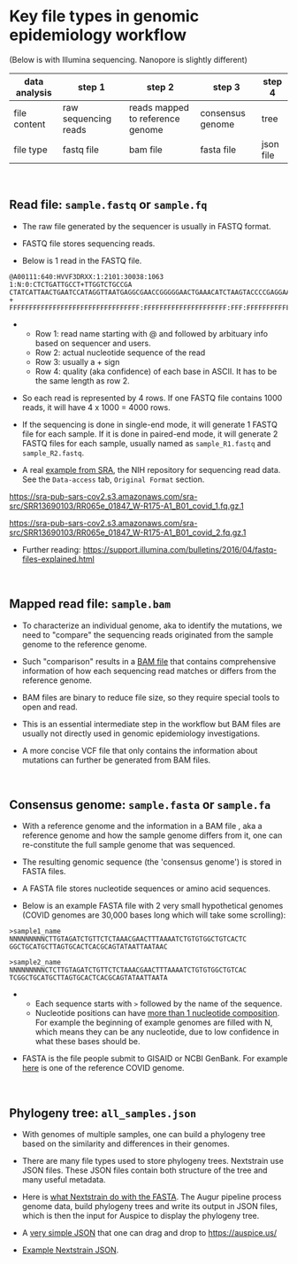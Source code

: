 # Key file types in genomic epidemiology workflow 
(Below is with Illumina sequencing. Nanopore is slightly different)

| data analysis | step 1 | step 2 | step 3 | step 4 | 
|---|-----|------|-------|--|
| file content | raw sequencing reads | reads mapped to reference genome | consensus genome | tree |
| file type | fastq file | bam file | fasta file | json file |

<br>

## Read file: `sample.fastq` or `sample.fq`

- The raw file generated by the sequencer is usually in FASTQ format. 

- FASTQ file stores sequencing reads.

- Below is 1 read in the FASTQ file. 
```
@A00111:640:HVVF3DRXX:1:2101:30038:1063 1:N:0:CTCTGATTGCCT+TTGGTCTGCCGA
CTATCATTAACTGAATCCATAGGTTAATGAGGCGAACCGGGGGAACTGAAACATCTAAGTACCCCGAGGAAAAGAAATCAACCGAGATTCCCCCAGTAGCGGCGA
+
FFFFFFFFFFFFFFFFFFFFFFFFFFFFFFFFF:FFFFFFFFFFFFFFFFFFFFF:FFF:FFFFFFFFFFFFFFFFFF:FFFFFFFFFFFFFFFFF:FFFFFFFF
```
-  
   + Row 1: read name starting with @ and followed by arbituary info based on sequencer and users.
   + Row 2: actual nucleotide sequence of the read
   + Row 3: usually a + sign
   + Row 4: quality (aka confidence) of each base in ASCII. It has to be the same length as row 2.

- So each read is represented by 4 rows. If one FASTQ file contains 1000 reads, it will have 4 x 1000 = 4000 rows.

- If the sequencing is done in single-end mode, it will generate 1 FASTQ file for each sample. If it is done in paired-end mode, it will generate 2 FASTQ files for each sample, usually named as `sample_R1.fastq` and `sample_R2.fastq`.

- A real [example from SRA](https://trace.ncbi.nlm.nih.gov/Traces/sra/?run=SRR13690103), the NIH repository for sequencing read data. See the `Data-access` tab,  `Original Format` section. 

https://sra-pub-sars-cov2.s3.amazonaws.com/sra-src/SRR13690103/RR065e_01847_W-R175-A1_B01_covid_1.fq.gz.1

https://sra-pub-sars-cov2.s3.amazonaws.com/sra-src/SRR13690103/RR065e_01847_W-R175-A1_B01_covid_2.fq.gz.1  

- Further reading: https://support.illumina.com/bulletins/2016/04/fastq-files-explained.html

<br>

## Mapped read file: `sample.bam`

- To characterize an individual genome, aka to identify the mutations, we need to "compare" the sequencing reads originated from the sample genome to the reference genome.

- Such "comparison" results in a [BAM file](https://samtools.github.io/hts-specs/SAMv1.pdf) that contains comprehensive information of how each sequencing read matches or differs from the reference genome. 

- BAM files are binary to reduce file size, so they require special tools to open and read. 

- This is an essential intermediate step in the workflow but BAM files are usually not directly used in genomic epidemiology investigations.

- A more concise VCF file that only contains the information about mutations can further be generated from BAM files. 

<br>

## Consensus genome: `sample.fasta` or `sample.fa`

- With a reference genome and the information in a BAM file , aka a reference genome and how the sample genome differs from it, one can re-constitute the full sample genome that was sequenced. 

- The resulting genomic sequence (the 'consensus genome') is stored in FASTA files.

- A FASTA file stores nucleotide sequences or amino acid sequences.

- Below is an example FASTA file with 2 very small hypothetical genomes (COVID genomes are 30,000 bases long which will take some scrolling):

```
>sample1_name
NNNNNNNNNCTTGTAGATCTGTTCTCTAAACGAACTTTAAAATCTGTGTGGCTGTCACTC
GGCTGCATGCTTAGTGCACTCACGCAGTATAATTAATAAC

>sample2_name
NNNNNNNNNCTCTTGTAGATCTGTTCTCTAAACGAACTTTAAAATCTGTGTGGCTGTCAC
TCGGCTGCATGCTTAGTGCACTCACGCAGTATAATTAATA
```
-
  + Each sequence starts with `>` followed by the name of the sequence.
  + Nucleotide positions can have [more than 1 nucleotide composition](https://genome.ucsc.edu/goldenPath/help/iupac.html.). For example the beginning of example genomes are filled with N, which means they can be any nucleotide, due to low confidence in what these bases should be. 

- FASTA is the file people submit to GISAID or NCBI GenBank. For example [here](https://www.ncbi.nlm.nih.gov/nuccore/MN908947.3?report=fasta) is one of the reference COVID genome.

<br>

## Phylogeny tree: `all_samples.json`

- With genomes of multiple samples, one can build a phylogeny tree based on the similarity and differences in their genomes. 

- There are many file types used to store phylogeny trees. Nextstrain use JSON files. These JSON files contain both structure of the tree and many useful metadata. 

- Here is [what Nextstrain do with the FASTA](https://docs.nextstrain.org/projects/augur/en/stable/index.html). The Augur pipeline process genome data, build phylogeny trees and write its output in JSON files, which is then the input for Auspice to display the phylogeny tree. 

- A [very simple JSON](https://github.com/czbiohub/covidtracker/raw/master/auspice/covidtracker_pawnee-examples.json) that one can drag and drop to https://auspice.us/

- [Example Nextstrain JSON](https://github.com/nextstrain/augur/blob/master/augur/data/schema-export-v2.json).

